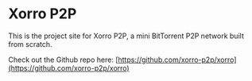 # Xorro P2P

This is the project site for Xorro P2P, a mini BitTorrent P2P network built from scratch.

Check out the Github repo here: [https://github.com/xorro-p2p/xorro](https://github.com/xorro-p2p/xorro)